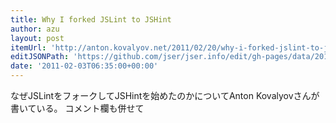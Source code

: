 ```yaml
---
title: Why I forked JSLint to JSHint
author: azu
layout: post
itemUrl: 'http://anton.kovalyov.net/2011/02/20/why-i-forked-jslint-to-jshint/'
editJSONPath: 'https://github.com/jser/jser.info/edit/gh-pages/data/2011/02/index.json'
date: '2011-02-03T06:35:00+00:00'
---
```

なぜJSLintをフォークしてJSHintを始めたのかについてAnton Kovalyovさんが書いている。
コメント欄も併せて
